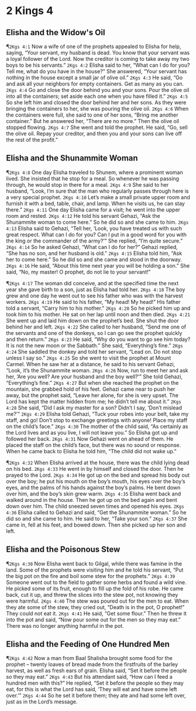 # 2 Kings 4

## Elisha and the Widow's Oil
¶`2Kgs 4:1` Now a wife of one of the prophets appealed to Elisha for help, saying, “Your servant, my husband is dead. You know that your servant was a loyal follower of the Lord. Now the creditor is coming to take away my two boys to be his servants.”
`2Kgs 4:2` Elisha said to her, “What can I do for you? Tell me, what do you have in the house?” She answered, “Your servant has nothing in the house except a small jar of olive oil.”
`2Kgs 4:3` He said, “Go and ask all your neighbors for empty containers. Get as many as you can.
`2Kgs 4:4` Go and close the door behind you and your sons. Pour the olive oil into all the containers; set aside each one when you have filled it.”
`2Kgs 4:5` So she left him and closed the door behind her and her sons. As they were bringing the containers to her, she was pouring the olive oil.
`2Kgs 4:6` When the containers were full, she said to one of her sons, “Bring me another container.” But he answered her, “There are no more.” Then the olive oil stopped flowing.
`2Kgs 4:7` She went and told the prophet. He said, “Go, sell the olive oil. Repay your creditor, and then you and your sons can live off the rest of the profit.”

## Elisha and the Shunammite Woman
¶`2Kgs 4:8` One day Elisha traveled to Shunem, where a prominent woman lived. She insisted that he stop for a meal. So whenever he was passing through, he would stop in there for a meal.
`2Kgs 4:9` She said to her husband, “Look, I’m sure that the man who regularly passes through here is a very special prophet.
`2Kgs 4:10` Let’s make a small private upper room and furnish it with a bed, table, chair, and lamp. When he visits us, he can stay there.”
`2Kgs 4:11` One day Elisha came for a visit; he went into the upper room and rested.
`2Kgs 4:12` He told his servant Gehazi, “Ask the Shunammite woman to come here.” So he did so and she came to him.
`2Kgs 4:13` Elisha said to Gehazi, “Tell her, ‘Look, you have treated us with such great respect. What can I do for you? Can I put in a good word for you with the king or the commander of the army?’” She replied, “I’m quite secure.”
`2Kgs 4:14` So he asked Gehazi, “What can I do for her?” Gehazi replied, “She has no son, and her husband is old.”
`2Kgs 4:15` Elisha told him, “Ask her to come here.” So he did so and she came and stood in the doorway.
`2Kgs 4:16` He said, “About this time next year you will be holding a son.” She said, “No, my master! O prophet, do not lie to your servant!”

¶`2Kgs 4:17` The woman did conceive, and at the specified time the next year she gave birth to a son, just as Elisha had told her.
`2Kgs 4:18` The boy grew and one day he went out to see his father who was with the harvest workers.
`2Kgs 4:19` He said to his father, “My head! My head!” His father told a servant, “Carry him to his mother.”
`2Kgs 4:20` So he picked him up and took him to his mother. He sat on her lap until noon and then died.
`2Kgs 4:21` She went up and laid him down on the prophet’s bed. She shut the door behind her and left.
`2Kgs 4:22` She called to her husband, “Send me one of the servants and one of the donkeys, so I can go see the prophet quickly and then return.”
`2Kgs 4:23` He said, “Why do you want to go see him today? It is not the new moon or the Sabbath.” She said, “Everything’s fine.”
`2Kgs 4:24` She saddled the donkey and told her servant, “Lead on. Do not stop unless I say so.”
`2Kgs 4:25` So she went to visit the prophet at Mount Carmel. When he saw her at a distance, he said to his servant Gehazi, “Look, it’s the Shunammite woman.
`2Kgs 4:26` Now, run to meet her and ask her, ‘Are you well? Are your husband and the boy well?’” She told Gehazi, “Everything’s fine.”
`2Kgs 4:27` But when she reached the prophet on the mountain, she grabbed hold of his feet. Gehazi came near to push her away, but the prophet said, “Leave her alone, for she is very upset. The Lord has kept the matter hidden from me; he didn’t tell me about it.”
`2Kgs 4:28` She said, “Did I ask my master for a son? Didn’t I say, ‘Don’t mislead me?’”
`2Kgs 4:29` Elisha told Gehazi, “Tuck your robes into your belt, take my staff, and go! Don’t stop to exchange greetings with anyone! Place my staff on the child’s face.”
`2Kgs 4:30` The mother of the child said, “As certainly as the Lord lives and as you live, I will not leave you.” So Elisha got up and followed her back.
`2Kgs 4:31` Now Gehazi went on ahead of them. He placed the staff on the child’s face, but there was no sound or response. When he came back to Elisha he told him, “The child did not wake up.”

¶`2Kgs 4:32` When Elisha arrived at the house, there was the child lying dead on his bed.
`2Kgs 4:33` He went in by himself and closed the door. Then he prayed to the Lord.
`2Kgs 4:34` He got up on the bed and spread his body out over the boy; he put his mouth on the boy’s mouth, his eyes over the boy’s eyes, and the palms of his hands against the boy’s palms. He bent down over him, and the boy’s skin grew warm.
`2Kgs 4:35` Elisha went back and walked around in the house. Then he got up on the bed again and bent down over him. The child sneezed seven times and opened his eyes.
`2Kgs 4:36` Elisha called to Gehazi and said, “Get the Shunammite woman.” So he did so and she came to him. He said to her, “Take your son.”
`2Kgs 4:37` She came in, fell at his feet, and bowed down. Then she picked up her son and left.

## Elisha and the Poisonous Stew
¶`2Kgs 4:38` Now Elisha went back to Gilgal, while there was famine in the land. Some of the prophets were visiting him and he told his servant, “Put the big pot on the fire and boil some stew for the prophets.”
`2Kgs 4:39` Someone went out to the field to gather some herbs and found a wild vine. He picked some of its fruit, enough to fill up the fold of his robe. He came back, cut it up, and threw the slices into the stew pot, not knowing they were harmful.
`2Kgs 4:40` The stew was poured out for the men to eat. When they ate some of the stew, they cried out, “Death is in the pot, O prophet!” They could not eat it.
`2Kgs 4:41` He said, “Get some flour.” Then he threw it into the pot and said, “Now pour some out for the men so they may eat.” There was no longer anything harmful in the pot.

## Elisha and the Feeding of One Hundred Men
¶`2Kgs 4:42` Now a man from Baal Shalisha brought some food for the prophet – twenty loaves of bread made from the firstfruits of the barley harvest, as well as fresh ears of grain. Elisha said, “Set it before the people so they may eat.”
`2Kgs 4:43` But his attendant said, “How can I feed a hundred men with this?” He replied, “Set it before the people so they may eat, for this is what the Lord has said, ‘They will eat and have some left over.’”
`2Kgs 4:44` So he set it before them; they ate and had some left over, just as in the Lord’s message.

